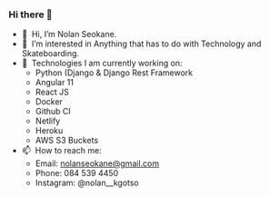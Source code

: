 ### Hi there 👋

- 👋 &nbsp;Hi, I’m Nolan Seokane.
- 👀 &nbsp;I’m interested in Anything that has to do with Technology and Skateboarding.
- 🌱 &nbsp;Technologies I am currently working on:
  - Python (Django & Django Rest Framework
  - Angular 11
  - React JS
  - Docker
  - Github CI
  - Netlify
  - Heroku
  - AWS S3 Buckets
- 📫 &nbsp;How to reach me: 
  - Email: nolanseokane@gmail.com 
  - Phone: 084 539 4450 
  - Instagram: @nolan__kgotso
